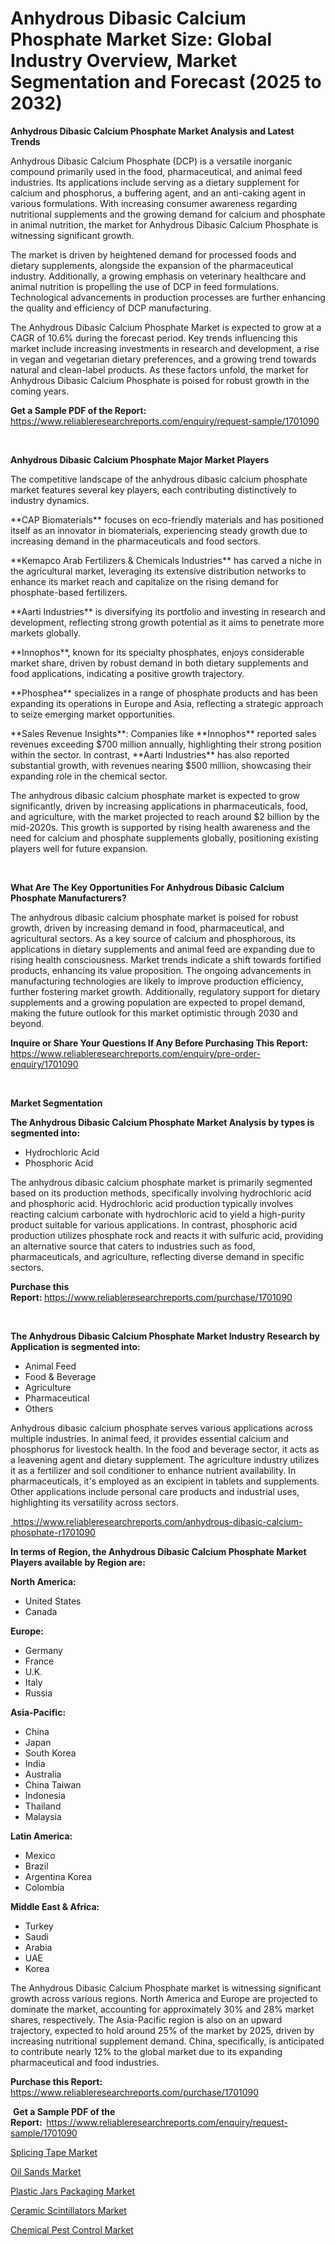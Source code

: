 <p><h1>Anhydrous Dibasic Calcium Phosphate Market Size: Global Industry Overview, Market Segmentation and Forecast (2025 to 2032)</h1></p><p><strong>Anhydrous Dibasic Calcium Phosphate Market Analysis and Latest Trends</strong></p>
<p><p>Anhydrous Dibasic Calcium Phosphate (DCP) is a versatile inorganic compound primarily used in the food, pharmaceutical, and animal feed industries. Its applications include serving as a dietary supplement for calcium and phosphorus, a buffering agent, and an anti-caking agent in various formulations. With increasing consumer awareness regarding nutritional supplements and the growing demand for calcium and phosphate in animal nutrition, the market for Anhydrous Dibasic Calcium Phosphate is witnessing significant growth.</p><p>The market is driven by heightened demand for processed foods and dietary supplements, alongside the expansion of the pharmaceutical industry. Additionally, a growing emphasis on veterinary healthcare and animal nutrition is propelling the use of DCP in feed formulations. Technological advancements in production processes are further enhancing the quality and efficiency of DCP manufacturing.</p><p>The Anhydrous Dibasic Calcium Phosphate Market is expected to grow at a CAGR of 10.6% during the forecast period. Key trends influencing this market include increasing investments in research and development, a rise in vegan and vegetarian dietary preferences, and a growing trend towards natural and clean-label products. As these factors unfold, the market for Anhydrous Dibasic Calcium Phosphate is poised for robust growth in the coming years.</p></p>
<p><strong>Get a Sample PDF of the Report:&nbsp;</strong> <a href="https://www.reliableresearchreports.com/enquiry/request-sample/1701090?utm_campaign=9&utm_medium=2&utm_source=Github&utm_content=ia&utm_term=31032025&utm_id=anhydrous-dibasic-calcium-phosphate">https://www.reliableresearchreports.com/enquiry/request-sample/1701090</a></p>
<p>&nbsp;</p>
<p><strong>Anhydrous Dibasic Calcium Phosphate Major Market Players</strong></p>
<p><p>The competitive landscape of the anhydrous dibasic calcium phosphate market features several key players, each contributing distinctively to industry dynamics. </p><p>**CAP Biomaterials** focuses on eco-friendly materials and has positioned itself as an innovator in biomaterials, experiencing steady growth due to increasing demand in the pharmaceuticals and food sectors. </p><p>**Kemapco Arab Fertilizers & Chemicals Industries** has carved a niche in the agricultural market, leveraging its extensive distribution networks to enhance its market reach and capitalize on the rising demand for phosphate-based fertilizers.</p><p>**Aarti Industries** is diversifying its portfolio and investing in research and development, reflecting strong growth potential as it aims to penetrate more markets globally. </p><p>**Innophos**, known for its specialty phosphates, enjoys considerable market share, driven by robust demand in both dietary supplements and food applications, indicating a positive growth trajectory.</p><p>**Phosphea** specializes in a range of phosphate products and has been expanding its operations in Europe and Asia, reflecting a strategic approach to seize emerging market opportunities.</p><p>**Sales Revenue Insights**: Companies like **Innophos** reported sales revenues exceeding $700 million annually, highlighting their strong position within the sector. In contrast, **Aarti Industries** has also reported substantial growth, with revenues nearing $500 million, showcasing their expanding role in the chemical sector.</p><p>The anhydrous dibasic calcium phosphate market is expected to grow significantly, driven by increasing applications in pharmaceuticals, food, and agriculture, with the market projected to reach around $2 billion by the mid-2020s. This growth is supported by rising health awareness and the need for calcium and phosphate supplements globally, positioning existing players well for future expansion.</p></p>
<p>&nbsp;</p>
<p><strong>What Are The Key Opportunities For Anhydrous Dibasic Calcium Phosphate Manufacturers?</strong></p>
<p><p>The anhydrous dibasic calcium phosphate market is poised for robust growth, driven by increasing demand in food, pharmaceutical, and agricultural sectors. As a key source of calcium and phosphorous, its applications in dietary supplements and animal feed are expanding due to rising health consciousness. Market trends indicate a shift towards fortified products, enhancing its value proposition. The ongoing advancements in manufacturing technologies are likely to improve production efficiency, further fostering market growth. Additionally, regulatory support for dietary supplements and a growing population are expected to propel demand, making the future outlook for this market optimistic through 2030 and beyond.</p></p>
<p><strong>Inquire or Share Your Questions If Any Before Purchasing This Report:</strong> <a href="https://www.reliableresearchreports.com/enquiry/pre-order-enquiry/1701090?utm_campaign=9&utm_medium=2&utm_source=Github&utm_content=ia&utm_term=31032025&utm_id=anhydrous-dibasic-calcium-phosphate">https://www.reliableresearchreports.com/enquiry/pre-order-enquiry/1701090</a></p>
<p>&nbsp;</p>
<p><strong>Market Segmentation</strong></p>
<p><strong>The Anhydrous Dibasic Calcium Phosphate Market Analysis by types is segmented into:</strong></p>
<p><ul><li>Hydrochloric Acid</li><li>Phosphoric Acid</li></ul></p>
<p><p>The anhydrous dibasic calcium phosphate market is primarily segmented based on its production methods, specifically involving hydrochloric acid and phosphoric acid. Hydrochloric acid production typically involves reacting calcium carbonate with hydrochloric acid to yield a high-purity product suitable for various applications. In contrast, phosphoric acid production utilizes phosphate rock and reacts it with sulfuric acid, providing an alternative source that caters to industries such as food, pharmaceuticals, and agriculture, reflecting diverse demand in specific sectors.</p></p>
<p><strong>Purchase this Report:&nbsp;</strong><a href="https://www.reliableresearchreports.com/purchase/1701090?utm_campaign=9&utm_medium=2&utm_source=Github&utm_content=ia&utm_term=31032025&utm_id=anhydrous-dibasic-calcium-phosphate">https://www.reliableresearchreports.com/purchase/1701090</a></p>
<p>&nbsp;</p>
<p><strong>The Anhydrous Dibasic Calcium Phosphate Market Industry Research by Application is segmented into:</strong></p>
<p><ul><li>Animal Feed</li><li>Food & Beverage</li><li>Agriculture</li><li>Pharmaceutical</li><li>Others</li></ul></p>
<p><p>Anhydrous dibasic calcium phosphate serves various applications across multiple industries. In animal feed, it provides essential calcium and phosphorus for livestock health. In the food and beverage sector, it acts as a leavening agent and dietary supplement. The agriculture industry utilizes it as a fertilizer and soil conditioner to enhance nutrient availability. In pharmaceuticals, it's employed as an excipient in tablets and supplements. Other applications include personal care products and industrial uses, highlighting its versatility across sectors.</p></p>
<p><a href="https://www.reliableresearchreports.com/anhydrous-dibasic-calcium-phosphate-r1701090?utm_campaign=9&utm_medium=2&utm_source=Github&utm_content=ia&utm_term=31032025&utm_id=anhydrous-dibasic-calcium-phosphate">&nbsp;https://www.reliableresearchreports.com/anhydrous-dibasic-calcium-phosphate-r1701090</a></p>
<p><strong>In terms of Region, the Anhydrous Dibasic Calcium Phosphate Market Players available by Region are:</strong></p>
<p>
    <p> <strong> North America: </strong>
        <ul>
            <li>United States</li>
            <li>Canada</li>
        </ul>
        </p> 
    <p> <strong> Europe: </strong>
        <ul>
            <li>Germany</li>
            <li>France</li>
            <li>U.K.</li>
            <li>Italy</li>
            <li>Russia</li>
        </ul>
        </p> 
    <p> <strong> Asia-Pacific: </strong>
        <ul>
            <li>China</li>
            <li>Japan</li>
            <li>South Korea</li>
            <li>India</li>
            <li>Australia</li>
            <li>China Taiwan</li>
            <li>Indonesia</li>
            <li>Thailand</li>
            <li>Malaysia</li>
        </ul>
        </p> 
    <p> <strong> Latin America: </strong>
        <ul>
            <li>Mexico</li>
            <li>Brazil</li>
            <li>Argentina Korea</li>
            <li>Colombia</li>
        </ul>
        </p> 
    <p> <strong> Middle East & Africa: </strong>
        <ul>
            <li>Turkey</li>
            <li>Saudi</li>
            <li>Arabia</li>
            <li>UAE</li>
            <li>Korea</li>
        </ul>
    </p>
    </p>
<p><p>The Anhydrous Dibasic Calcium Phosphate market is witnessing significant growth across various regions. North America and Europe are projected to dominate the market, accounting for approximately 30% and 28% market shares, respectively. The Asia-Pacific region is also on an upward trajectory, expected to hold around 25% of the market by 2025, driven by increasing nutritional supplement demand. China, specifically, is anticipated to contribute nearly 12% to the global market due to its expanding pharmaceutical and food industries.</p></p>
<p><strong>Purchase this Report: </strong><a href="https://www.reliableresearchreports.com/purchase/1701090?utm_campaign=9&utm_medium=2&utm_source=Github&utm_content=ia&utm_term=31032025&utm_id=anhydrous-dibasic-calcium-phosphate">https://www.reliableresearchreports.com/purchase/1701090</a></p>
<p>&nbsp;<strong>Get a Sample PDF of the Report:&nbsp;&nbsp;</strong><a href="https://www.reliableresearchreports.com/enquiry/request-sample/1701090?utm_campaign=9&utm_medium=2&utm_source=Github&utm_content=ia&utm_term=31032025&utm_id=anhydrous-dibasic-calcium-phosphate">https://www.reliableresearchreports.com/enquiry/request-sample/1701090</a></p>
<p><strong></strong></p>
<p><p><a href="https://github.com/dovbusmrking/Market-Research-Report-List-1/blob/main/splicing-tape-market.md?utm_campaign=9&utm_medium=2&utm_source=Github&utm_content=ia&utm_term=31032025&utm_id=anhydrous-dibasic-calcium-phosphate">Splicing Tape Market</a></p><p><a href="https://github.com/ogbadujonito22/Market-Research-Report-List-1/blob/main/oil-sands-market.md?utm_campaign=9&utm_medium=2&utm_source=Github&utm_content=ia&utm_term=31032025&utm_id=anhydrous-dibasic-calcium-phosphate">Oil Sands Market</a></p><p><a href="https://github.com/azetehhasle/Market-Research-Report-List-1/blob/main/plastic-jars-packaging-market.md?utm_campaign=9&utm_medium=2&utm_source=Github&utm_content=ia&utm_term=31032025&utm_id=anhydrous-dibasic-calcium-phosphate">Plastic Jars Packaging Market</a></p><p><a href="https://github.com/lemiranajd/Market-Research-Report-List-1/blob/main/ceramic-scintillators-market.md?utm_campaign=9&utm_medium=2&utm_source=Github&utm_content=ia&utm_term=31032025&utm_id=anhydrous-dibasic-calcium-phosphate">Ceramic Scintillators Market</a></p><p><a href="https://github.com/knipsfilip8f/Market-Research-Report-List-1/blob/main/chemical-pest-control-market.md?utm_campaign=9&utm_medium=2&utm_source=Github&utm_content=ia&utm_term=31032025&utm_id=anhydrous-dibasic-calcium-phosphate">Chemical Pest Control Market</a></p></p>
